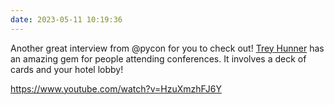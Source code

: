 ```yaml
---
date: 2023-05-11 10:19:36
---
```


Another great interview from @pycon for you to check out! [Trey Hunner](https://treyhunner.com) has an amazing gem for people attending conferences. It involves a deck of cards and your hotel lobby!

<https://www.youtube.com/watch?v=HzuXmzhFJ6Y>
